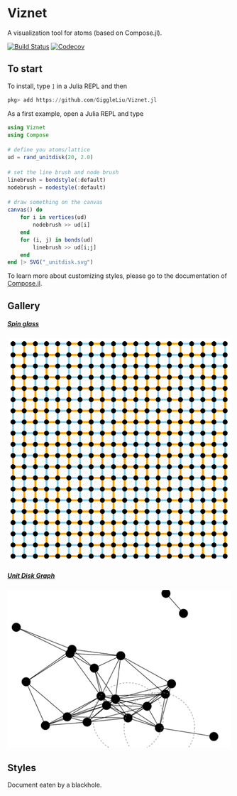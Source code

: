 # Viznet

A visualization tool for atoms (based on Compose.jl).

[![Build Status](https://travis-ci.com/GiggleLiu/Viznet.jl.svg?branch=master)](https://travis-ci.com/GiggleLiu/Viznet.jl)
[![Codecov](https://codecov.io/gh/GiggleLiu/Viznet.jl/branch/master/graph/badge.svg)](https://codecov.io/gh/GiggleLiu/Viznet.jl)

## To start

To install, type `]` in a Julia REPL and then

```julia pkg
pkg> add https://github.com/GiggleLiu/Viznet.jl
```

As a first example, open a Julia REPL and type

```julia
using Viznet
using Compose

# define you atoms/lattice
ud = rand_unitdisk(20, 2.0)

# set the line brush and node brush
linebrush = bondstyle(:default)
nodebrush = nodestyle(:default)

# draw something on the canvas
canvas() do
    for i in vertices(ud)
        nodebrush >> ud[i]
    end
    for (i, j) in bonds(ud)
        linebrush >> ud[i;j]
    end
end |> SVG("_unitdisk.svg")
```

To learn more about customizing styles, please go to the documentation of [Compose.jl](http://giovineitalia.github.io/Compose.jl/latest/).

## Gallery
##### [Spin glass](examples/spinglass.jl)

![spinglass](examples/spinglass.svg)

##### [Unit Disk Graph](examples/unit_disk_graph.jl)
![unitdisk](examples/unitdisk.svg)


## Styles
Document eaten by a blackhole.
